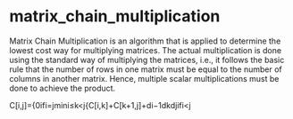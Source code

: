 # matrix_chain_multiplication

Matrix Chain Multiplication is an algorithm that is applied to determine the lowest cost way for multiplying matrices. The actual multiplication is done using the standard way of multiplying the matrices, i.e., it follows the basic rule that the number of rows in one matrix must be equal to the number of columns in another matrix. Hence, multiple scalar multiplications must be done to achieve the product.

C[i,j]={0ifi=jmini≤k<j{C[i,k]+C[k+1,j]+di−1dkdjifi<j
